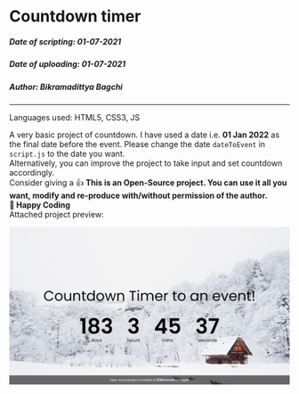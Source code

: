 # Countdown timer
##### Date of scripting: 01-07-2021
##### Date of uploading: 01-07-2021
##### Author: Bikramadittya Bagchi
<hr/>
Languages used: HTML5, CSS3, JS

A very basic project of countdown. I have used a date i.e. **01 Jan 2022** as the final date before the event. Please change the date ```dateToEvent``` in ```script.js``` to the date you want. <br/>
Alternatively, you can improve the project to take input and set countdown accordingly. <br/>
Consider giving a :+1: **This is an Open-Source project. You can use it all you want, modify and re-produce with/without permission of the author.**<br/>
**:metal: Happy Coding**<br/>
Attached project preview:

![Test Image 1](project_preview.png)
